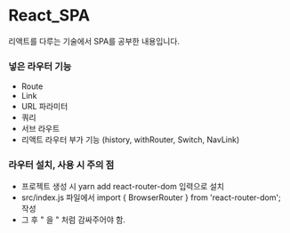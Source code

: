 # React_SPA
리액트를 다루는 기술에서 SPA를 공부한 내용입니다.
### 넣은 라우터 기능
- Route
- Link
- URL 파라미터
- 쿼리
- 서브 라우트
- 리액트 라우터 부가 기능 (history, withRouter, Switch, NavLink)
### 라우터 설치, 사용 시 주의 점
- 프로젝트 생성 시 yarn add react-router-dom 입력으로 설치
-  src/index.js 파일에서 import { BrowserRouter } from 'react-router-dom'; 작성 
- 그 후 " <App />을 <BrowserRouter> <App /> </BrowserRouter> " 처럼 감싸주어야 함.
